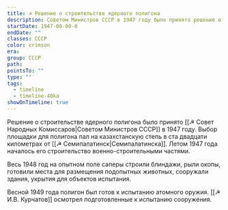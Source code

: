 ```yaml
---
title: ☭ Решение о строительстве ядерного полигона
description: Советом Министров СССР в 1947 году было принято решение о строительстве специализированного полигона для испытаний ядерного оружия.
startDate: 1947-00-00-0
endDate: ""
classes: СССР
color: crimson
era: 
group: СССР
path: 
pointsTo: ""
type: ""
tags:
  - timeline
  - timeline-40ka
showOnTimeline: true
---
```


Решение о строительстве ядерного полигона было принято [[☭ Совет Народных Комиссаров|Советом Министров СССР]] в 1947 году. Выбор площадки для полигона пал на казахстанскую степь в ста двадцати километрах от [[☭ Семипалатинск|Семипалатинска]]. Летом 1947 года началось его строительство военно-строительными частями.

Весь 1948 год на опытном поле саперы строили блиндажи, рыли окопы, готовили места для размещения подопытных животных, сооружали здания, укрытия для объектов испытания.

Весной 1949 года полигон был готов к испытанию атомного оружия. [[☭ И.В. Курчатов]] осмотрел подготовленные к испытанию сооружения.
